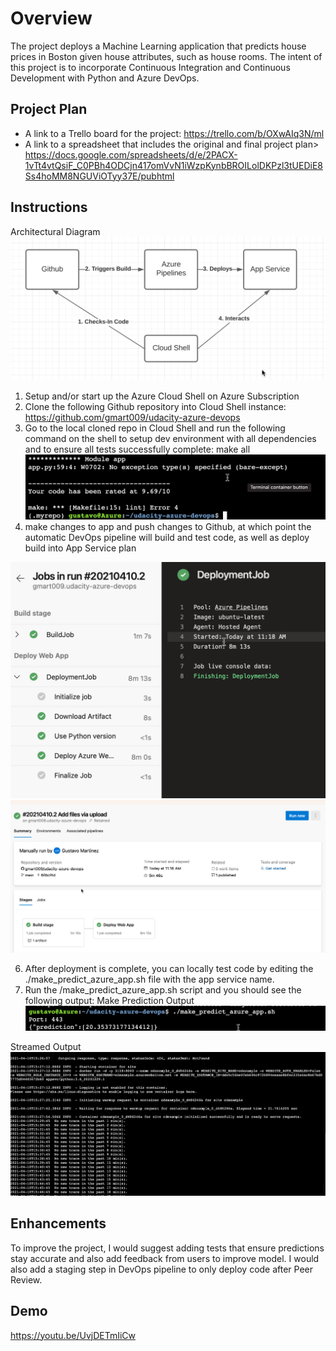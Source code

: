 # Overview

The project deploys a Machine Learning application that predicts house prices in Boston given house attributes, such as house rooms.  The intent of this project is to incorporate Continuous Integration and Continuous Development with Python and Azure DevOps. 

## Project Plan

* A link to a Trello board for the project: https://trello.com/b/OXwAIq3N/ml
* A link to a spreadsheet that includes the original and final project plan> https://docs.google.com/spreadsheets/d/e/2PACX-1vTt4vtQsiF_C0PBh4ODCjn417omVvN1iWzpKynbBROILolDKPzl3tUEDiE8Ss4hoMM8NGUViOTyy37E/pubhtml

## Instructions
 
Architectural Diagram
![DevOps-Project-2](DevOps-Project-2.png)

1. Setup and/or start up the Azure Cloud Shell on Azure Subscription
2. Clone the following Github repository into Cloud Shell instance: https://github.com/gmart009/udacity-azure-devops
3. Go to the local cloned repo in Cloud Shell and run the following command on the shell to setup dev environment with all dependencies and to ensure all tests successfully complete: make all 
![make-all-output](make-all-output.png)
4. make changes to app and push changes to Github, at which point the automatic DevOps pipeline will build and test code, as well as deploy build into App Service plan

![deployment-output-1](deployment-output-1.png)
![deployment-output-2](deployment-output-2.png)


6. After deployment is complete, you can locally test code by editing the ./make_predict_azure_app.sh file with the app service name.
7. Run the /make_predict_azure_app.sh script and you should see the following output:
Make Prediction Output
![make-prediction-output](make-prediction-output.png)

Streamed Output
![streamed-output](streamed-output.png)

## Enhancements

To improve the project, I would suggest adding tests that ensure predictions stay accurate and also add feedback from users to improve model.  I would also add a staging step in DevOps pipeline to only deploy code after Peer Review.

## Demo

https://youtu.be/UvjDETmIiCw


